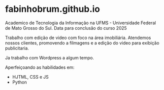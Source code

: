 # fabinhobrum.github.io

Academico de Tecnologia da Informação na UFMS - Universidade Federal de Mato Grosso do Sul.
Data para conclusão do curso 2025

Trabalho com edição de video com foco na área imobiliária.
Atendemos nossos clientes, promovendo a filmagens e a edição do video para exibição publicitaria.

Ja trabalho com Wordpress a algum tempo.

Aperfeiçoando as habilidades em:
- HJTML, CSS e JS
- Python


